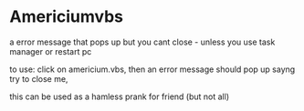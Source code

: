 # Americiumvbs
a error message that pops up but you cant close - unless you use task manager or restart pc

to use: click on americium.vbs, then an error message should pop up sayng try to close me,


this can be used as a hamless prank for friend (but not all)
